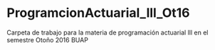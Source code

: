 # ProgramcionActuarial_lll_Ot16
Carpeta de trabajo para la materia de programación actuarial lll en el semestre Otoño 2016 BUAP

